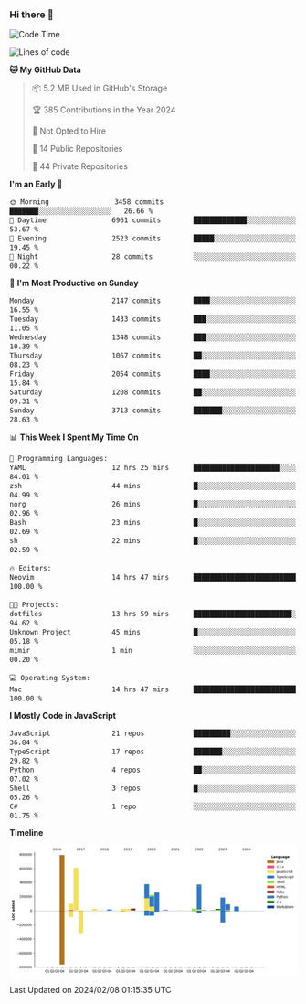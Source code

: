 ### Hi there 👋

<!--
**Clumsy-Coder/Clumsy-Coder** is a ✨ _special_ ✨ repository because its `README.md` (this file) appears on your GitHub profile.

Here are some ideas to get you started:

- 🔭 I’m currently working on ...
- 🌱 I’m currently learning ...
- 👯 I’m looking to collaborate on ...
- 🤔 I’m looking for help with ...
- 💬 Ask me about ...
- 📫 How to reach me: ...
- 😄 Pronouns: ...
- ⚡ Fun fact: ...
-->

<!-- anmol098/waka-readme-stats -->
<!--START_SECTION:waka-->
![Code Time](http://img.shields.io/badge/Code%20Time-690%20hrs%2022%20mins-blue)

![Lines of code](https://img.shields.io/badge/From%20Hello%20World%20I%27ve%20Written-3.2%20million%20lines%20of%20code-blue)

**🐱 My GitHub Data** 

> 📦 5.2 MB Used in GitHub's Storage 
 > 
> 🏆 385 Contributions in the Year 2024
 > 
> 🚫 Not Opted to Hire
 > 
> 📜 14 Public Repositories 
 > 
> 🔑 44 Private Repositories 
 > 
**I'm an Early 🐤** 

```text
🌞 Morning                3458 commits        ███████░░░░░░░░░░░░░░░░░░   26.66 % 
🌆 Daytime                6961 commits        █████████████░░░░░░░░░░░░   53.67 % 
🌃 Evening                2523 commits        █████░░░░░░░░░░░░░░░░░░░░   19.45 % 
🌙 Night                  28 commits          ░░░░░░░░░░░░░░░░░░░░░░░░░   00.22 % 
```
📅 **I'm Most Productive on Sunday** 

```text
Monday                   2147 commits        ████░░░░░░░░░░░░░░░░░░░░░   16.55 % 
Tuesday                  1433 commits        ███░░░░░░░░░░░░░░░░░░░░░░   11.05 % 
Wednesday                1348 commits        ███░░░░░░░░░░░░░░░░░░░░░░   10.39 % 
Thursday                 1067 commits        ██░░░░░░░░░░░░░░░░░░░░░░░   08.23 % 
Friday                   2054 commits        ████░░░░░░░░░░░░░░░░░░░░░   15.84 % 
Saturday                 1208 commits        ██░░░░░░░░░░░░░░░░░░░░░░░   09.31 % 
Sunday                   3713 commits        ███████░░░░░░░░░░░░░░░░░░   28.63 % 
```


📊 **This Week I Spent My Time On** 

```text
💬 Programming Languages: 
YAML                     12 hrs 25 mins      █████████████████████░░░░   84.01 % 
zsh                      44 mins             █░░░░░░░░░░░░░░░░░░░░░░░░   04.99 % 
norg                     26 mins             █░░░░░░░░░░░░░░░░░░░░░░░░   02.96 % 
Bash                     23 mins             █░░░░░░░░░░░░░░░░░░░░░░░░   02.69 % 
sh                       22 mins             █░░░░░░░░░░░░░░░░░░░░░░░░   02.59 % 

🔥 Editors: 
Neovim                   14 hrs 47 mins      █████████████████████████   100.00 % 

🐱‍💻 Projects: 
dotfiles                 13 hrs 59 mins      ████████████████████████░   94.62 % 
Unknown Project          45 mins             █░░░░░░░░░░░░░░░░░░░░░░░░   05.18 % 
mimir                    1 min               ░░░░░░░░░░░░░░░░░░░░░░░░░   00.20 % 

💻 Operating System: 
Mac                      14 hrs 47 mins      █████████████████████████   100.00 % 
```

**I Mostly Code in JavaScript** 

```text
JavaScript               21 repos            █████████░░░░░░░░░░░░░░░░   36.84 % 
TypeScript               17 repos            ███████░░░░░░░░░░░░░░░░░░   29.82 % 
Python                   4 repos             ██░░░░░░░░░░░░░░░░░░░░░░░   07.02 % 
Shell                    3 repos             █░░░░░░░░░░░░░░░░░░░░░░░░   05.26 % 
C#                       1 repo              ░░░░░░░░░░░░░░░░░░░░░░░░░   01.75 % 
```



**Timeline**

![Lines of Code chart](https://raw.githubusercontent.com/Clumsy-Coder/Clumsy-Coder/main/assets/bar_graph.png)


 Last Updated on 2024/02/08 01:15:35 UTC
<!--END_SECTION:waka-->
